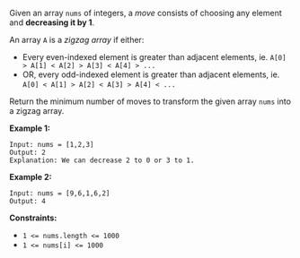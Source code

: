 Given an array `nums` of integers, a _move_  consists of choosing any element
and **decreasing it by 1**.

An array `A` is a  _zigzag array_  if either:

  * Every even-indexed element is greater than adjacent elements, ie. `A[0] > A[1] < A[2] > A[3] < A[4] > ...`
  * OR, every odd-indexed element is greater than adjacent elements, ie. `A[0] < A[1] > A[2] < A[3] > A[4] < ...`

Return the minimum number of moves to transform the given array `nums` into a
zigzag array.



**Example 1:**

    
    
    Input: nums = [1,2,3]
    Output: 2
    Explanation: We can decrease 2 to 0 or 3 to 1.
    

**Example 2:**

    
    
    Input: nums = [9,6,1,6,2]
    Output: 4
    



**Constraints:**

  * `1 <= nums.length <= 1000`
  * `1 <= nums[i] <= 1000`

